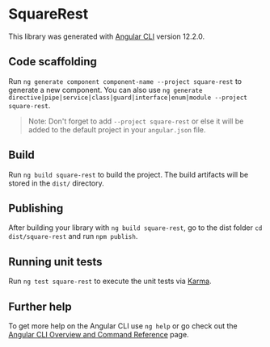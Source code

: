 # SquareRest

This library was generated with [Angular CLI](https://github.com/angular/angular-cli) version 12.2.0.

## Code scaffolding

Run `ng generate component component-name --project square-rest` to generate a new component. You can also use `ng generate directive|pipe|service|class|guard|interface|enum|module --project square-rest`.
> Note: Don't forget to add `--project square-rest` or else it will be added to the default project in your `angular.json` file. 

## Build

Run `ng build square-rest` to build the project. The build artifacts will be stored in the `dist/` directory.

## Publishing

After building your library with `ng build square-rest`, go to the dist folder `cd dist/square-rest` and run `npm publish`.

## Running unit tests

Run `ng test square-rest` to execute the unit tests via [Karma](https://karma-runner.github.io).

## Further help

To get more help on the Angular CLI use `ng help` or go check out the [Angular CLI Overview and Command Reference](https://angular.io/cli) page.
